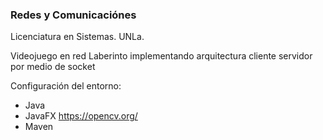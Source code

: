 ### Redes y Comunicaciónes 

Licenciatura en Sistemas. UNLa.

Videojuego en red Laberinto implementando arquitectura cliente servidor por medio de socket

Configuración del entorno:
* Java
* JavaFX https://opencv.org/
* Maven




